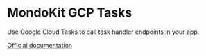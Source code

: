 # MondoKit GCP Tasks

Use Google Cloud Tasks to call task handler endpoints in your app.

[Official documentation](https://mondokit.dev/packages/gcp-tasks.html)
